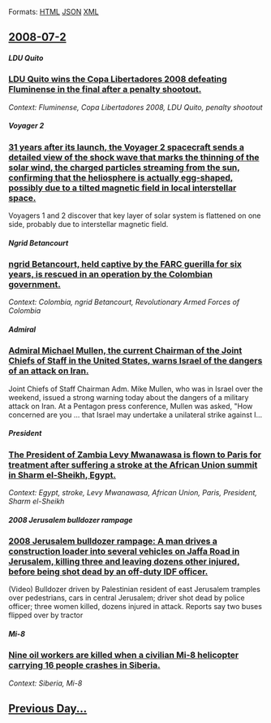 
Formats: [HTML](2008/07/2/index.html)  [JSON](2008/07/2/index.json)  [XML](2008/07/2/index.xml)  

## [2008-07-2](/news/2008/07/2/index.md)

##### LDU Quito
### [ LDU Quito wins the Copa Libertadores 2008 defeating Fluminense in the final after a penalty shootout. ](/news/2008/07/2/ldu-quito-wins-the-copa-libertadores-2008-defeating-fluminense-in-the-final-after-a-penalty-shootout.md)
_Context: Fluminense, Copa Libertadores 2008, LDU Quito, penalty shootout_

##### Voyager 2
### [ 31 years after its launch, the Voyager 2 spacecraft sends a detailed view of the shock wave that marks the thinning of the solar wind, the charged particles streaming from the sun, confirming that the heliosphere is actually egg-shaped, possibly due to a tilted magnetic field in local interstellar space. ](/news/2008/07/2/31-years-after-its-launch-the-voyager-2-spacecraft-sends-a-detailed-view-of-the-shock-wave-that-marks-the-thinning-of-the-solar-wind-the.md)
Voyagers 1 and 2 discover that key layer of solar system is flattened on one side, probably due to interstellar magnetic field.

##### Ngrid Betancourt
### [ ngrid Betancourt, held captive by the FARC guerilla for six years, is rescued in an operation by the Colombian government. ](/news/2008/07/2/ingrid-betancourt-held-captive-by-the-farc-guerilla-for-six-years-is-rescued-in-an-operation-by-the-colombian-government.md)
_Context: Colombia, ngrid Betancourt, Revolutionary Armed Forces of Colombia_

##### Admiral
### [ Admiral Michael Mullen, the current Chairman of the Joint Chiefs of Staff in the United States, warns Israel of the dangers of an attack on Iran. ](/news/2008/07/2/admiral-michael-mullen-the-current-chairman-of-the-joint-chiefs-of-staff-in-the-united-states-warns-israel-of-the-dangers-of-an-attack-on.md)
Joint Chiefs of Staff Chairman Adm. Mike Mullen, who was in Israel over the weekend, issued a strong warning today about the dangers of a military attack on Iran. At a Pentagon press conference, Mullen was asked, &quot;How concerned are you ... that Israel may undertake a unilateral strike against I...

##### President
### [ The President of Zambia Levy Mwanawasa is flown to Paris for treatment after suffering a stroke at the African Union summit in Sharm el-Sheikh, Egypt. ](/news/2008/07/2/the-president-of-zambia-levy-mwanawasa-is-flown-to-paris-for-treatment-after-suffering-a-stroke-at-the-african-union-summit-in-sharm-el-she.md)
_Context: Egypt, stroke, Levy Mwanawasa, African Union, Paris, President, Sharm el-Sheikh_

##### 2008 Jerusalem bulldozer rampage
### [ 2008 Jerusalem bulldozer rampage: A man drives a construction loader into several vehicles on Jaffa Road in Jerusalem, killing three and leaving dozens other injured, before being shot dead by an off-duty IDF officer. ](/news/2008/07/2/2008-jerusalem-bulldozer-rampage-a-man-drives-a-construction-loader-into-several-vehicles-on-jaffa-road-in-jerusalem-killing-three-and-le.md)
(Video) Bulldozer driven by Palestinian resident of east Jerusalem tramples over pedestrians, cars in central Jerusalem; driver shot dead by police officer; three women killed, dozens injured in attack. Reports say two buses flipped over by tractor 

##### Mi-8
### [ Nine oil workers are killed when a civilian Mi-8 helicopter carrying 16 people crashes in Siberia. ](/news/2008/07/2/nine-oil-workers-are-killed-when-a-civilian-mi-8-helicopter-carrying-16-people-crashes-in-siberia.md)
_Context: Siberia, Mi-8_

## [Previous Day...](/news/2008/07/1/index.md)

